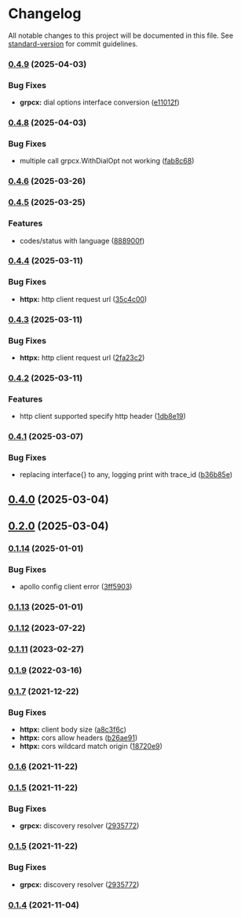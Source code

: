 # Changelog

All notable changes to this project will be documented in this file. See [standard-version](https://github.com/conventional-changelog/standard-version) for commit guidelines.

### [0.4.9](https://github.com/trustasia-com/go-van/compare/v0.4.8...v0.4.9) (2025-04-03)


### Bug Fixes

* **grpcx:** dial options interface conversion ([e11012f](https://github.com/trustasia-com/go-van/commit/e11012fdbfd2eecd481d704f8bdbb6bfd6eed9bc))

### [0.4.8](https://github.com/trustasia-com/go-van/compare/v0.4.7...v0.4.8) (2025-04-03)


### Bug Fixes

* multiple call grpcx.WithDialOpt not working ([fab8c68](https://github.com/trustasia-com/go-van/commit/fab8c6896450b74545841d3e3fe13bc50942704a))

### [0.4.6](https://github.com/trustasia-com/go-van/compare/v0.4.5...v0.4.6) (2025-03-26)

### [0.4.5](https://github.com/trustasia-com/go-van/compare/v0.4.4...v0.4.5) (2025-03-25)


### Features

* codes/status with language ([888900f](https://github.com/trustasia-com/go-van/commit/888900fd39f7835ae880fd5ab23e45b60e083bd8))

### [0.4.4](https://github.com/trustasia-com/go-van/compare/v0.4.3...v0.4.4) (2025-03-11)


### Bug Fixes

* **httpx:** http client request url ([35c4c00](https://github.com/trustasia-com/go-van/commit/35c4c001ee8da066e68e186ec6ae6bedccf3d46d))

### [0.4.3](https://github.com/trustasia-com/go-van/compare/v0.4.2...v0.4.3) (2025-03-11)


### Bug Fixes

* **httpx:** http client request url ([2fa23c2](https://github.com/trustasia-com/go-van/commit/2fa23c2fe2dcdca21d3c34247a677f774946f282))

### [0.4.2](https://github.com/trustasia-com/go-van/compare/v0.4.1...v0.4.2) (2025-03-11)


### Features

* http client supported specify http header ([1db8e19](https://github.com/trustasia-com/go-van/commit/1db8e197c9fe54988cbc6667db1c955fb52375c7))

### [0.4.1](https://github.com/trustasia-com/go-van/compare/v0.4.0...v0.4.1) (2025-03-07)


### Bug Fixes

* replacing interface{} to any, logging print with trace_id ([b36b85e](https://github.com/trustasia-com/go-van/commit/b36b85ef60c1ab6c628bb98f9526e306dce2bd74))

## [0.4.0](https://github.com/trustasia-com/go-van/compare/v0.2.0...v0.4.0) (2025-03-04)

## [0.2.0](https://github.com/trustasia-com/go-van/compare/v0.1.14...v0.2.0) (2025-03-04)

### [0.1.14](https://github.com/trustasia-com/go-van/compare/v0.1.13...v0.1.14) (2025-01-01)


### Bug Fixes

* apollo config client error ([3ff5903](https://github.com/trustasia-com/go-van/commit/3ff59034cdeba2084861021e6d568b619070f87b))

### [0.1.13](https://github.com/trustasia-com/go-van/compare/v0.1.12...v0.1.13) (2025-01-01)

### [0.1.12](https://github.com/trustasia-com/go-van/compare/v0.1.11...v0.1.12) (2023-07-22)

### [0.1.11](https://github.com/trustasia-com/go-van/compare/v0.1.10...v0.1.11) (2023-02-27)

### [0.1.9](https://github.com/trustasia-com/go-van/compare/v0.1.8...v0.1.9) (2022-03-16)

### [0.1.7](https://github.com/trustasia-com/go-van/compare/v0.1.6...v0.1.7) (2021-12-22)


### Bug Fixes

* **httpx:** client body size ([a8c3f6c](https://github.com/trustasia-com/go-van/commit/a8c3f6c383f9d4b5da7fc6b66f4a81793090ce1c))
* **httpx:** cors allow headers ([b26ae91](https://github.com/trustasia-com/go-van/commit/b26ae913329e5c064d24c2a24f996193652c3b0e))
* **httpx:** cors wildcard match origin ([18720e9](https://github.com/trustasia-com/go-van/commit/18720e9af7cd3890a9ad8780267ed83c2b1abaa0))

### [0.1.6](https://github.com/trustasia-com/go-van/compare/v0.1.5...v0.1.6) (2021-11-22)

### [0.1.5](https://github.com/trustasia-com/go-van/compare/v0.1.4...v0.1.5) (2021-11-22)


### Bug Fixes

* **grpcx:** discovery resolver ([2935772](https://github.com/trustasia-com/go-van/commit/29357727ff523733d144e988cd58d8673644fead))

### [0.1.5](https://github.com/trustasia-com/go-van/compare/v0.1.4...v0.1.5) (2021-11-22)


### Bug Fixes

* **grpcx:** discovery resolver ([2935772](https://github.com/trustasia-com/go-van/commit/29357727ff523733d144e988cd58d8673644fead))

### [0.1.4](https://github.com/trustasia-com/go-van/compare/v0.1.3...v0.1.4) (2021-11-04)
